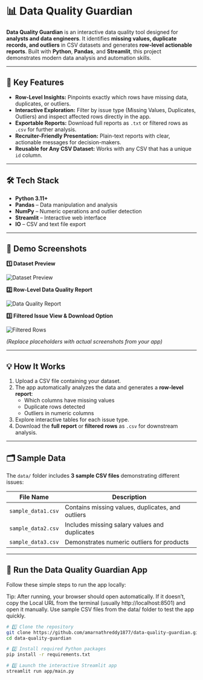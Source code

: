 # 📊 Data Quality Guardian

**Data Quality Guardian** is an interactive data quality tool designed for **analysts and data engineers**. It identifies **missing values, duplicate records, and outliers** in CSV datasets and generates **row-level actionable reports**. Built with **Python**, **Pandas**, and **Streamlit**, this project demonstrates modern data analysis and automation skills.

---

## 🚀 Key Features

- **Row-Level Insights:** Pinpoints exactly which rows have missing data, duplicates, or outliers.
- **Interactive Exploration:** Filter by issue type (Missing Values, Duplicates, Outliers) and inspect affected rows directly in the app.
- **Exportable Reports:** Download full reports as `.txt` or filtered rows as `.csv` for further analysis.
- **Recruiter-Friendly Presentation:** Plain-text reports with clear, actionable messages for decision-makers.
- **Reusable for Any CSV Dataset:** Works with any CSV that has a unique `id` column.

---

## 🛠️ Tech Stack

- **Python 3.11+**
- **Pandas** – Data manipulation and analysis  
- **NumPy** – Numeric operations and outlier detection  
- **Streamlit** – Interactive web interface  
- **IO** – CSV and text file export  

---

## 🎯 Demo Screenshots

**1️⃣ Dataset Preview**  

![Dataset Preview](https://via.placeholder.com/600x150.png?text=Dataset+Preview)

**2️⃣ Row-Level Data Quality Report**  

![Data Quality Report](https://via.placeholder.com/600x200.png?text=Row-Level+Report)

**3️⃣ Filtered Issue View & Download Option**  

![Filtered Rows](https://via.placeholder.com/600x200.png?text=Filtered+Rows+Download)

*(Replace placeholders with actual screenshots from your app)*

---

## 💡 How It Works

1. Upload a CSV file containing your dataset.  
2. The app automatically analyzes the data and generates a **row-level report**:  
   - Which columns have missing values  
   - Duplicate rows detected  
   - Outliers in numeric columns  
3. Explore interactive tables for each issue type.  
4. Download the **full report** or **filtered rows** as `.csv` for downstream analysis.

---

## 🗂️ Sample Data

The `data/` folder includes **3 sample CSV files** demonstrating different issues:

| File Name | Description |
|-----------|-------------|
| `sample_data1.csv` | Contains missing values, duplicates, and outliers |
| `sample_data2.csv` | Includes missing salary values and duplicates |
| `sample_data3.csv` | Demonstrates numeric outliers for products |

---


## 🚀 Run the Data Quality Guardian App

Follow these simple steps to run the app locally:

Tip: After running, your browser should open automatically.
If it doesn’t, copy the Local URL from the terminal (usually http://localhost:8501) and open it manually.
Use sample CSV files from the data/ folder to test the app quickly.


```bash
# 1️⃣ Clone the repository
git clone https://github.com/amarnathreddy1877/data-quality-guardian.git
cd data-quality-guardian

# 2️⃣ Install required Python packages
pip install -r requirements.txt

# 3️⃣ Launch the interactive Streamlit app
streamlit run app/main.py



